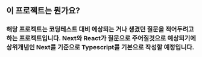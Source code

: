 ## 이 프로젝트는 뭔가요?
### 해당 프로젝트는 코딩테스트 대비 에상되는 거나 생겼던 질문을 적어두려고하는 프로젝트입니다. Next와 React가 질문으로 주어질것으로 예상되기에 상위개념인 Next를 기준으로 Typescript를 기본으로 작성할 예정입니다.
